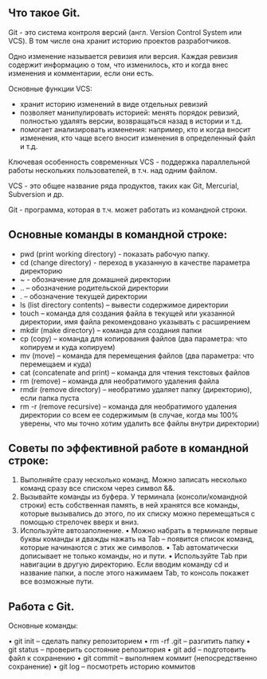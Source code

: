 ﻿## Что такое Git.

Git - это система контроля версий (англ. Version Control System или VCS). В том числе она хранит историю проектов разработчиков.

Одно изменение называется ревизия или версия.
Каждая ревизия содержит информацию о том, что изменилось, кто и когда внес изменения и комментарии, если они есть.

Основные функции VCS: 
* хранит историю изменений в виде отдельных ревизий
* позволяет манипулировать историей: менять порядок ревизий, полностью удалять версии, возвращаться назад в истории и т.д.
* помогает анализировать изменения: например, кто и когда вносит изменения, кто чаще всего вносит изменения в определенный файл и т.д.

Ключевая особенность современных VCS - поддержка параллельной работы нескольких пользователей, в т.ч. над одним файлом. 

VCS - это общее название ряда продуктов, таких как Git, Mercurial, Subversion и др.

Git - программа, которая в т.ч. может работать из командной строки.


## Основные команды в командной строке:

* pwd (print working directory) - показать рабочую папку.
* cd (change directory) - переход в указанную в качестве параметра директорию
* ~ - обозначение для домашней директории
* .. – обозначение родительской директории
* . – обозначение текущей директории
* ls (list directory contents) – вывести содержимое директории
* touch – команда для создания файла в текущей или указанной директории, имя файла рекомендовано указывать с расширением
* mkdir (make directory) – команда для создания папки 
* cp (copy) – команда для копирования файлов (два параметра: что копируем и куда копируем)
* mv (move) – команда для перемещения файлов (два параметра: что перемещаем и куда)
* cat (concatenate and print) – команда для чтения текстовых файлов
* rm (remove) – команда для необратимого удаления файла
* rmdir (remove directory) – необратимо удаляет папку (директорию), если папка пуста
* rm -r (remove recursive) – команда для необратимого удаления директории со всем ее содержимым (в случае, когда мы 100% уверены, что мы точно хотим удалить все файлы внутри директории)


## Советы по эффективной работе в командной строке:

1. Выполняйте сразу несколько команд. Можно записать несколько команд сразу все списком через символ &&. 
2. Вызывайте команды из буфера. У терминала (консоли/командной строки) есть собственная память, в ней хранятся все команды, которые вызывались до этого, по их списку можно перемещаться с помощью стрелочек вверх и вниз.
3. Используйте автозаполнение. 
• Можно набрать в терминале первые буквы команды и дважды нажать на Tab – появится список команд, которые начинаются с этих же символов.
• Tab автоматически дописывает не только команды, но и пути.
• Используйте Tab при навигации в другую директорию. Если вводим команду cd и название папки, а после этого нажимаем Tab, то консоль покажет все возможные пути.


 
## Работа с Git.

Основные команды:

• git init – сделать папку репозиторием
• rm -rf .git – разгитить папку
• git status – проверить состояние репозитория
• git add – подготовить файл к сохранению 
• git commit – выполняем коммит (непосредственно сохранение)
• git log – посмотреть историю коммитов 

